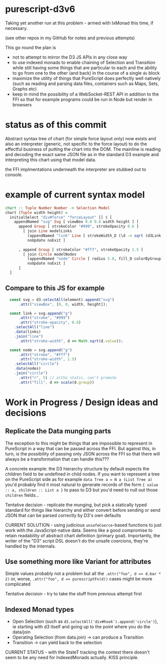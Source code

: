 # purescript-d3v6
Taking yet another run at this problem - armed with IxMonad this time, if necessary.

(see other repos in my GitHub for notes and previous attempts)

This go round the plan is
  * not to attempt to mirror the D3 JS APIs in any close way
  * to use indexed monads to enable chaining of Selection and Transition while still having some things that are particular to each and the ability to go from one to the other (and back) in the course of a single `do` block
  * maximize the utility of things that PureScript does perfectly well natively (such as reading and parsing data files, containers such as Maps, Sets, Graphs etc) 
  * keep in mind the possibility of a WebSocket-REST API in addition to the FFI so that for example programs could be run in Node but render in browsers


# status as of this commit

Abstract syntax tree of chart (for simple force layout only) now exists and also an interpreter (generic, not specific to the force layout) to do the effectful business of putting the chart into the DOM. The mainline is reading and decoding the exact same JSON file as in the standard D3 example and interpreting this chart using that model data. 

the FFI implmentations underneath the interpreter are stubbed out to console. 

# example of current syntax model

```purescript
chart :: Tuple Number Number -> Selection Model
chart (Tuple width height) = 
  initialSelect "div#force" "forceLayout" [] $ [
    appendNamed "svg" Svg [ viewBox 0.0 0.0 width height ] [
      append Group [ strokeColor "#999", strokeOpacity 0.6 ] 
        [ join Line modelLinks
          (appendNamed "link" Line [ strokeWidth_D (\d -> sqrt (d3Link d).value)] [])
          noUpdate noExit ]
        
      , append Group [ strokeColor "#fff", strokeOpacity 1.5 ]
        [ join Circle modelNodes
          (appendNamed "node" Circle [ radius 5.0, fill_D colorByGroup] [])
          noUpdate noExit ]
      ]
  ]
```

## Compare to this JS for example

```JavaScript
  const svg = d3.selectAll(element).append("svg")
      .attr("viewBox", [0, 0, width, height]);

  const link = svg.append("g")
      .attr("stroke", "#999")
      .attr("stroke-opacity", 0.6)
    .selectAll("line")
    .data(links)
    .join("line")
      .attr("stroke-width", d => Math.sqrt(d.value));

  const node = svg.append("g")
      .attr("stroke", "#fff")
      .attr("stroke-width", 1.5)
    .selectAll("circle")
    .data(nodes)
    .join("circle")
      .attr("r", 5) // altho static, can't promote
      .attr("fill", d => scale(d.group))
```

# Work in Progress / Design ideas and decisions

## Replicate the Data munging parts
The exception to this might be things that are impossible to represent in PureScript in a way that can be passed across the FFI. But against this, in turn, is the possibility of passing only JSON across the FFI so that there will always be a transformation that can handle this???

A concrete example: the D3 hierarchy structure by default expects the children field to be undefined in child nodes. If you want to represent a tree on the PureScript side as for example `data Tree a = N a (List Tree a)` you'd probably find it most natural to generate records of the form  `{ value :: a, children :: List a }` to pass to D3 but you'd need to null out those `children` fields...

Tentative decision - replicate the munging, but pick a statically typed standard for things like hierarchy and either convert before sending or send JSON that can be parsed correctly by D3's own defaults

CURRENT SOLUTION - using judicious `unsafeCoerce`-based functions to just work with the JavaScript-native data. Seems like a good compromise to retain readability of abstract chart definition (primary goal). Importantly, the writer of the "D3" script DSL doesn't do the unsafe coercions, they're handled by the internals.

## Use something more like Variant for attributes
Simple values probably not a problem but all the `.attr("foo", d => d.bar * 2)` or, worse, `.attr("foo", d => purescriptFn(d))` cases might be more complicated

Tentative decision - try to take the stuff from previous attempt first

## Indexed Monad types
  * Open Selection (such as `d3.selectAll('div#hook').append('circle')`), ie starting with d3 itself and going up to the point where you do the data/join
  * Operating Selection (from data.join) -> can produce a Transition
  * Transition -> can yield back to the selection
  
CURRENT STATUS - with the StateT tracking the context there doesn't seem to be any need for IndexedMonads actually. KISS principle.
  
